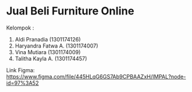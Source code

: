 # Jual Beli Furniture Online

Kelompok :
1. Aldi Pranadia (1301174126)
2. Haryandra Fatwa A. (1301174007)
3. Vina Mutiara (1301174009)
4. Talitha Kayla A. (1301174457)

Link Figma:
https://www.figma.com/file/445HLqG6GS7Ab9CPBAAZxH/IMPAL?node-id=97%3A52